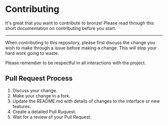 # Contributing

It's great that you want to contribute to bronze! Please read through this short documentation on contributing before you start.

----

When contributing to this repository, please first discuss the change you wish to make through a issue before making a change. This will
stop your hard work going to waste. 

Please remember to be respectful in all interactions with the project.

## Pull Request Process

1. Discuss your change.
2. Make your change in a fork.
2. Update the README.md with details of changes to the interface or new features.
3. Create a detailed Pull Ruquest.
4. Wait for a review of your Pull Request.
